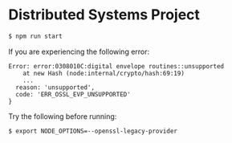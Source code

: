 # Distributed Systems Project

```bash
$ npm run start
```

If you are experiencing the following error:

```
Error: error:0308010C:digital envelope routines::unsupported
    at new Hash (node:internal/crypto/hash:69:19)
    ...
  reason: 'unsupported',
  code: 'ERR_OSSL_EVP_UNSUPPORTED'
}
```

Try the following before running:
```bash
$ export NODE_OPTIONS=--openssl-legacy-provider
```
